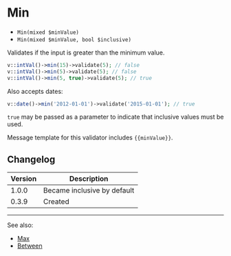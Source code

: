 # Min

- `Min(mixed $minValue)`
- `Min(mixed $minValue, bool $inclusive)`

Validates if the input is greater than the minimum value.

```php
v::intVal()->min(15)->validate(5); // false
v::intVal()->min(5)->validate(5); // false
v::intVal()->min(5, true)->validate(5); // true
```

Also accepts dates:

```php
v::date()->min('2012-01-01')->validate('2015-01-01'); // true
```

`true` may be passed as a parameter to indicate that inclusive
values must be used.

Message template for this validator includes `{{minValue}}`.

## Changelog

Version | Description
--------|-------------
  1.0.0 | Became inclusive by default
  0.3.9 | Created

***
See also:

- [Max](Max.md)
- [Between](Between.md)
